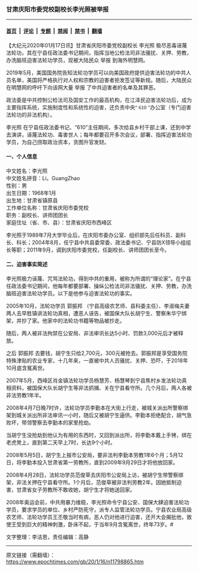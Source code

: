 ### 甘肃庆阳市委党校副校长李光照被举报

---

#### [首页](../../../..?n11798865) &nbsp;|&nbsp; [评论](../../../../../epoch-comment?n11798865) &nbsp;|&nbsp; [专题](../../../../../epoch-special?n11798865) &nbsp;|&nbsp; [禁闻](../../../../../epoch-news?n11798865) &nbsp;|&nbsp; [禁书](../../../../../books?n11798865) &nbsp;|&nbsp; [翻墙](https://github.com/gfw-breaker/nogfw/blob/master/README.md?n11798865)


<div class="post_content" id="artbody" itemprop="articleBody">
 <!-- article content begin -->
 <p>
  【大纪元2020年01月17日讯】甘肃省庆阳市委党校副校长
  <ok href="https://www.epochtimes.com/gb/tag/%E6%9D%8E%E5%85%89%E7%85%A7.html">
   李光照
  </ok>
  极尽恶毒诬蔑法轮功，其在宁县任政法委书记期间，指挥当地公检法司非法骚扰、关押、劳教，办洗脑班迫害法轮功学员，现被大陆民众
  <ok href="https://www.epochtimes.com/gb/tag/%E4%B8%BE%E6%8A%A5.html">
   举报
  </ok>
  到海外明慧网。
 </p>
 <p>
  2019年5月，美国国务院告知法轮功学员可以向美国政府提供迫害法轮功的中共人员名单，美国将严格执行对人权和宗教的迫害者拒发签证等新规。随后，大陆民众在明慧网的呼吁下向该网大量
  <ok href="https://www.epochtimes.com/gb/tag/%E4%B8%BE%E6%8A%A5.html">
   举报
  </ok>
  了中共迫害者的名单及其罪恶。
 </p>
 <p>
  <span style="font-family: 'PMingLiU',serif; color: #222222;">
   政法委是中共控制公检法司及国安工作的最高机构，在江泽民迫害法轮功后，成为主要指挥系统，实施制度性和系统性的迫害，还负责中央“
   <span lang="EN-US">
    610
   </span>
   ”办公室（专门迫害法轮功的非法机构）。
  </span>
 </p>
 <p>
  <ok href="https://www.epochtimes.com/gb/tag/%E6%9D%8E%E5%85%89%E7%85%A7.html">
   李光照
  </ok>
  在宁县任政法委书记、“610”主任期间，多次给县乡村干部上课，还到中学去演讲，诬蔑法轮功、毒害世人；每年都要召开多次会议，部署、指挥迫害法轮功学员，为自己捞取政治资本，贪图升官发财。
 </p>
 <h4>
  <b>
   一、个人信息
  </b>
 </h4>
 <p>
  中文姓名：李光照
  <br/>
  中文姓名拼音：Li，GuangZhao
  <br/>
  性别：男
  <br/>
  出生日期：1968年1月
  <br/>
  出生地：甘肃省镇原县
  <br/>
  工作单位名称：甘肃省庆阳市委党校
  <br/>
  职务：副校长、讲师团团长
  <br/>
  家庭住址（省、市、县）：甘肃省庆阳市西峰区
 </p>
 <p>
  李光照于1989年7月大学毕业后，在庆阳市委办公室、组织部先后任科员、副科长、科长；2004年8月，任宁县中共县委常委、政法委书记、宁县防X领导小组组长等职；2011年9月，调到庆阳市委党校，任副校长、讲师团团长至今。
 </p>
 <h4>
  <b>
   二、迫害事实简述
  </b>
 </h4>
 <p>
  李光照极力诬蔑、咒骂法轮功，得到中共的重用，被称为所谓的“理论家”。在宁县任政法委书记期间，他每年都要部署、操纵公检法司非法骚扰、关押、劳教，办洗脑班迫害法轮功学员。以下是他参与迫害法轮功的事实。
 </p>
 <p>
  2005年10月，法轮功学员
  <ok href="https://www.epochtimes.com/gb/tag/%E9%83%AD%E6%8C%AF%E9%82%A6.html">
   郭振邦
  </ok>
  （宁县高级农艺师、县科委主任）、李淑梅夫妻两人去早胜镇讲法轮功真相，遭恶人诬告，被国保大队长胡宁生、警察朱华宁绑架，并抄了家。他家中的法轮功书籍等物品被抄走。
 </p>
 <p>
  随后，两人被非法拘禁在公安局、非法审讯长达5小时、罚款3,000元后才被释放。
 </p>
 <p>
  之后
  <ok href="https://www.epochtimes.com/gb/tag/%E9%83%AD%E6%8C%AF%E9%82%A6.html">
   郭振邦
  </ok>
  去要钱，胡宁生只给2,700元，300元被抢去。郭振邦是享受国务院特殊津贴的农业专家，十几年来，一直被中共人员骚扰、关押、恐吓，于2018年10月底含冤离世。
 </p>
 <p>
  2007年5月，西峰区肖金镇法轮功学员杨慧芳、杨慧琴到宁县焦村乡发法轮功真相资料，被国保大队长胡宁生等非法抓捕、关在宁县看守所。几个月后，两人各被非法劳教1年半。
 </p>
 <p>
  2008年4月7日晚7时许，法轮功学员李勤本在大街上行走，被城关派出所警察绑架到城关派出所非法审讯一小时，随后又被胡宁生逼供。李勤本拒绝配合，胡气急败坏，带领警察去李勤本的家里抢劫。
 </p>
 <p>
  当胡宁生没抢劫到他认为有用的东西时，又回到派出所，将李勤本戴上手铐，绑在老虎凳上，直到第二天早上7时，长达9个小时。
 </p>
 <p>
  2008年5月5日，胡宁生上报市公安局，要非法判李勤本劳教1年6个月；5月12日，将李勤本投入甘肃省第一劳教所，直到2009年9月29日才将他放回家。
 </p>
 <p>
  2008年4月28日，法轮功学员范俊草去庆阳市公安局上访，被胡宁生带警察绑架，非法关押在宁县看守所。1个月后，范俊草被非法判劳教2年。因她抵制迫害，甘肃省女子劳教所不敢收她，胡宁生才将她送回家。
 </p>
 <p>
  2008年奥运会前，中共用暴力维稳，李光照命令宁县公安、国保大肆迫害法轮功学员，要求学员的单位、乡村严防死守，派专人监管法轮功学员。宁县农业局高级农艺师、法轮功学员王丕敬当时有病，恶人仍对他进行迫害，还开大会揭批他，致使王受到巨大的精神刺激，卧床不起，于当年9月含冤离世，终年73岁。#
 </p>
 <p>
  文字整理：李洁思，责任编辑：高静
 </p>
 <!-- article content end -->
 <div id="below_article_ad">
 </div>
</div>


---

原文链接（需翻墙）：https://www.epochtimes.com/gb/20/1/16/n11798865.htm